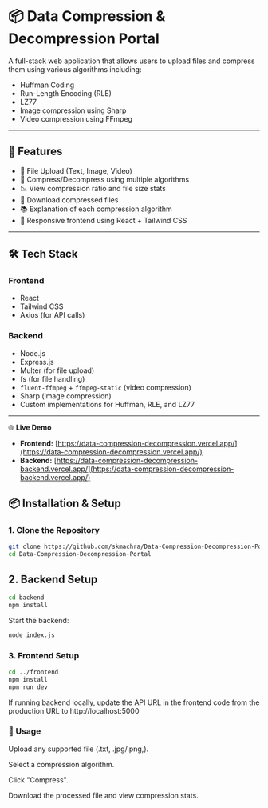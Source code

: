 # 📦 Data Compression & Decompression Portal

A full-stack web application that allows users to upload files and compress them using various algorithms including:
- Huffman Coding
- Run-Length Encoding (RLE)
- LZ77
- Image compression using Sharp
- Video compression using FFmpeg

---

## 🚀 Features

- 📁 File Upload (Text, Image, Video)
- 🔄 Compress/Decompress using multiple algorithms
- 📉 View compression ratio and file size stats
- 💾 Download compressed files
- 📚 Explanation of each compression algorithm
- 📱 Responsive frontend using React + Tailwind CSS

---

## 🛠️ Tech Stack

### Frontend
- React
- Tailwind CSS
- Axios (for API calls)

### Backend
- Node.js
- Express.js
- Multer (for file upload)
- fs (for file handling)
- `fluent-ffmpeg` + `ffmpeg-static` (video compression)
- Sharp (image compression)
- Custom implementations for Huffman, RLE, and LZ77

---

🌐 **Live Demo**

- **Frontend:** [https://data-compression-decompression.vercel.app/](https://data-compression-decompression.vercel.app/)
- **Backend:** [https://data-compression-decompression-backend.vercel.app/](https://data-compression-decompression-backend.vercel.app/)

## 📦 Installation & Setup

### 1. Clone the Repository

```bash
git clone https://github.com/skmachra/Data-Compression-Decompression-Portal.git
cd Data-Compression-Decompression-Portal
```

## 2. Backend Setup

```bash
cd backend
npm install
```

Start the backend:
```bash
node index.js
```
### 3. Frontend Setup
```bash
cd ../frontend
npm install
npm run dev
```

If running backend locally, update the API URL in the frontend code from the production URL to http://localhost:5000

###  📌 Usage
Upload any supported file (.txt, .jpg/.png,).

Select a compression algorithm.

Click "Compress".

Download the processed file and view compression stats.

